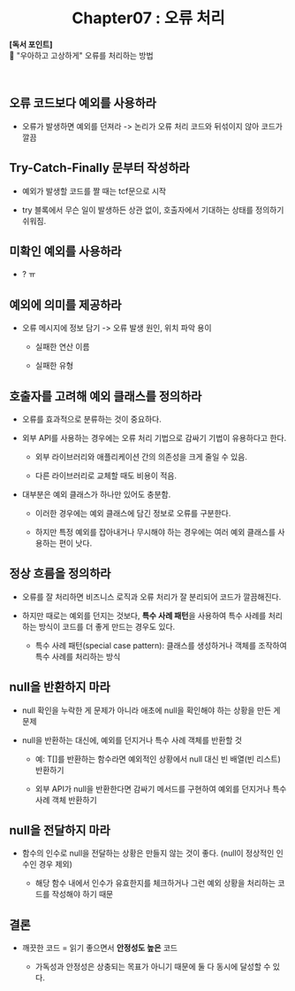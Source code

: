 <div align="center">
  <h1>Chapter07 : 오류 처리</h1>
</div>

**[독서 포인트]**
<br />
📌 "우아하고 고상하게" 오류를 처리하는 방법

<br />

## 오류 코드보다 예외를 사용하라

- 오류가 발생하면 예외를 던져라 -> 논리가 오류 처리 코드와 뒤섞이지 않아 코드가 깔끔

## Try-Catch-Finally 문부터 작성하라

- 예외가 발생할 코드를 짤 때는 tcf문으로 시작

- try 블록에서 무슨 일이 발생하든 상관 없이, 호출자에서 기대하는 상태를 정의하기 쉬워짐.

## 미확인 예외를 사용하라

- ? ㅠ

## 예외에 의미를 제공하라

- 오류 메시지에 정보 담기 -> 오류 발생 원인, 위치 파악 용이

  - 실패한 연산 이름

  - 실패한 유형

## 호출자를 고려해 예외 클래스를 정의하라

- 오류를 효과적으로 분류하는 것이 중요하다.

- 외부 API를 사용하는 경우에는 오류 처리 기법으로 감싸기 기법이 유용하다고 한다.

  - 외부 라이브러리와 애플리케이션 간의 의존성을 크게 줄일 수 있음.

  - 다른 라이브러리로 교체할 때도 비용이 적음.

- 대부분은 예외 클래스가 하나만 있어도 충분함.

  - 이러한 경우에는 예외 클래스에 담긴 정보로 오류를 구분한다.

  - 하지만 특정 예외를 잡아내거나 무시해야 하는 경우에는 여러 예외 클래스를 사용하는 편이 낫다.

## 정상 흐름을 정의하라

- 오류를 잘 처리하면 비즈니스 로직과 오류 처리가 잘 분리되어 코드가 깔끔해진다.

- 하지만 때로는 예외를 던지는 것보다, **특수 사례 패턴**을 사용하여 특수 사례를 처리하는 방식이 코드를 더 좋게 만드는 경우도 있다.

  - 특수 사례 패턴(special case pattern): 클래스를 생성하거나 객체를 조작하여 특수 사례를 처리하는 방식

## null을 반환하지 마라

- null 확인을 누락한 게 문제가 아니라 애초에 null을 확인해야 하는 상황을 만든 게 문제

- null을 반환하는 대신에, 예외를 던지거나 특수 사례 객체를 반환할 것

  - 예: T[]를 반환하는 함수라면 예외적인 상황에서 null 대신 빈 배열(빈 리스트) 반환하기

  - 외부 API가 null을 반환한다면 감싸기 메서드를 구현하여 예외를 던지거나 특수 사례 객체 반환하기

## null을 전달하지 마라

- 함수의 인수로 null을 전달하는 상황은 만들지 않는 것이 좋다. (null이 정상적인 인수인 경우 제외)

  - 해당 함수 내에서 인수가 유효한지를 체크하거나 그런 예외 상황을 처리하는 코드를 작성해야 하기 때문

## 결론

- 깨끗한 코드 = 읽기 좋으면서 **안정성도 높은** 코드

  - 가독성과 안정성은 상충되는 목표가 아니기 때문에 둘 다 동시에 달성할 수 있다.
